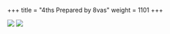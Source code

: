 +++
title = "4ths Prepared by 8vas"
weight = 1101
+++

<img src="/img/4ths-8vas.jpg" />

<img src="/img/DurReg-1.jpg" />
